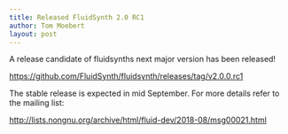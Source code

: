 ```yaml
---
title: Released FluidSynth 2.0 RC1
author: Tom Moebert
layout: post
---
```


A release candidate of fluidsynths next major version has been released!

<https://github.com/FluidSynth/fluidsynth/releases/tag/v2.0.0.rc1>

The stable release is expected in mid September. For more details refer to the mailing list:

<http://lists.nongnu.org/archive/html/fluid-dev/2018-08/msg00021.html>

